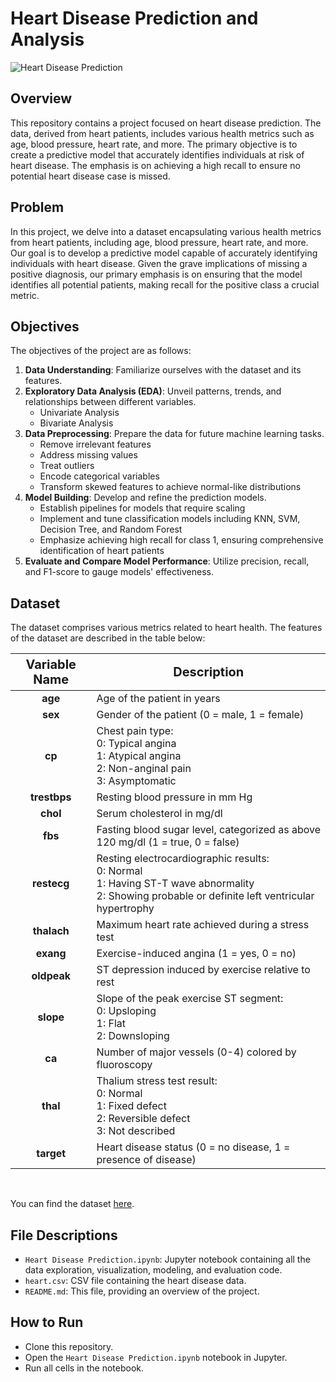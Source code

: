 # Heart Disease Prediction and Analysis
![Heart Disease Prediction](image.jpg)

## Overview
This repository contains a project focused on heart disease prediction. The data, derived from heart patients, includes various health metrics such as age, blood pressure, heart rate, and more. The primary objective is to create a predictive model that accurately identifies individuals at risk of heart disease. The emphasis is on achieving a high recall to ensure no potential heart disease case is missed.

## Problem
In this project, we delve into a dataset encapsulating various health metrics from heart patients, including age, blood pressure, heart rate, and more. Our goal is to develop a predictive model capable of accurately identifying individuals with heart disease. Given the grave implications of missing a positive diagnosis, our primary emphasis is on ensuring that the model identifies all potential patients, making recall for the positive class a crucial metric.

## Objectives
The objectives of the project are as follows:

1. **Data Understanding**: Familiarize ourselves with the dataset and its features.
2. **Exploratory Data Analysis (EDA)**: Unveil patterns, trends, and relationships between different variables.
   - Univariate Analysis
   - Bivariate Analysis
3. **Data Preprocessing**: Prepare the data for future machine learning tasks.
   - Remove irrelevant features
   - Address missing values
   - Treat outliers
   - Encode categorical variables
   - Transform skewed features to achieve normal-like distributions
4. **Model Building**: Develop and refine the prediction models.
   - Establish pipelines for models that require scaling
   - Implement and tune classification models including KNN, SVM, Decision Tree, and Random Forest
   - Emphasize achieving high recall for class 1, ensuring comprehensive identification of heart patients
5. **Evaluate and Compare Model Performance**: Utilize precision, recall, and F1-score to gauge models' effectiveness.

## Dataset
The dataset comprises various metrics related to heart health. The features of the dataset are described in the table below:

<div align="center">
<table style="width:100%">
<thead>
<tr>
<th style="text-align:center; font-weight: bold; font-size:20px">Variable Name</th>
<th style="text-align:center; font-weight: bold; font-size:20px">Description</th>
</tr>
</thead>
<tbody>
<tr>
<td><b><center>age</center></b></td>
<td>Age of the patient in years</td>
</tr>
<tr>
<td><b><center>sex</center></b></td>
<td>Gender of the patient (0 = male, 1 = female)</td>
</tr>
<tr>
<td><b><center>cp</center></b></td>
<td>Chest pain type: <br> 0: Typical angina <br> 1: Atypical angina <br> 2: Non-anginal pain <br> 3: Asymptomatic</td>
</tr>
<tr>
<td><b><center>trestbps</center></b></td>
<td>Resting blood pressure in mm Hg</td>
</tr>
<tr>
<td><b><center>chol</center></b></td>
<td>Serum cholesterol in mg/dl</td>
</tr>
<tr>
<td><b><center>fbs</center></b></td>
<td>Fasting blood sugar level, categorized as above 120 mg/dl (1 = true, 0 = false)</td>
</tr>
<tr>
<td><b><center>restecg</center></b></td>
<td>Resting electrocardiographic results: <br> 0: Normal <br> 1: Having ST-T wave abnormality <br> 2: Showing probable or definite left ventricular hypertrophy</td>
</tr>
<tr>
<td><b><center>thalach</center></b></td>
<td>Maximum heart rate achieved during a stress test</td>
</tr>
<tr>
<td><b><center>exang</center></b></td>
<td>Exercise-induced angina (1 = yes, 0 = no)</td>
</tr>
<tr>
<td><b><center>oldpeak</center></b></td>
<td>ST depression induced by exercise relative to rest</td>
</tr>
<tr>
<td><b><center>slope</center></b></td>
<td>Slope of the peak exercise ST segment: <br> 0: Upsloping <br> 1: Flat <br> 2: Downsloping</td>
</tr>
<tr>
<td><b><center>ca</center></b></td>
<td>Number of major vessels (0-4) colored by fluoroscopy</td>
</tr>
<tr>
<td><b><center>thal</center></b></td>
<td>Thalium stress test result: <br> 0: Normal <br> 1: Fixed defect <br> 2: Reversible defect <br> 3: Not described</td>
</tr>
<tr>
<td><b><center>target</center></b></td>
<td>Heart disease status (0 = no disease, 1 = presence of disease)</td>
</tr>
</tbody>
</table>
</div>
<br>

You can find the dataset [here](heart.csv).

## File Descriptions
- `Heart Disease Prediction.ipynb`: Jupyter notebook containing all the data exploration, visualization, modeling, and evaluation code.
- `heart.csv`: CSV file containing the heart disease data.
- `README.md`: This file, providing an overview of the project.

## How to Run
- Clone this repository.
- Open the `Heart Disease Prediction.ipynb` notebook in Jupyter.
- Run all cells in the notebook.


